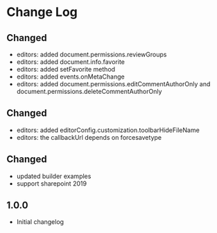# Change Log

## Changed
- editors: added document.permissions.reviewGroups
- editors: added document.info.favorite
- editors: added setFavorite method
- editors: added events.onMetaChange
- editors: added document.permissions.editCommentAuthorOnly and document.permissions.deleteCommentAuthorOnly

## Changed
- editors: added editorConfig.customization.toolbarHideFileName
- editors: the callbackUrl depends on forcesavetype

## Changed
- updated builder examples
- support sharepoint 2019

## 1.0.0
- Initial changelog